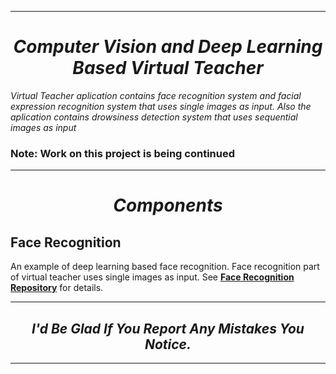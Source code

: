 
---
# *<center>Computer Vision and Deep Learning Based Virtual Teacher</center>*

*Virtual Teacher aplication contains face recognition system and
 facial expression recognition system that uses single images as input.
 Also the aplication contains drowsiness detection system that uses sequential images as input*

### Note: Work on this project is being continued

---

# *<center>Components</center>*

## Face Recognition
An example of deep learning based face recognition.
Face recognition part of virtual teacher uses single images as input.
See [**Face Recognition Repository**](https://github.com/RsgAI/Face-Recognition "GitHub Repository") for details.

---

## <center>_I'd Be Glad If You Report Any Mistakes You Notice._</center>

---